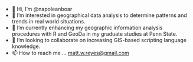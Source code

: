 - 👋 Hi, I’m @napoleanboar
- 👀 I’m interested in geographical data analysis to determine patterns and trends in real world situations.
- 🌱 I’m currently enhancing my geographic information analysis procedures with R and GeoDa in my graduate studies at Penn State.
- 💞️ I’m looking to collaborate on increasing GIS-based scripting language knowledge.
- 📫 How to reach me ... matt.w.reyes@gmail.com

<!---
napoleanboar/napoleanboar is a ✨ special ✨ repository because its `README.md` (this file) appears on your GitHub profile.
You can click the Preview link to take a look at your changes.
--->
